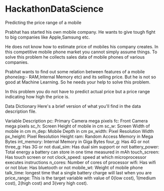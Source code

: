 # HackathonDataScience
Predicting the price range of a mobile 

Prabhat has started his own mobile company. He wants to give tough fight to big companies like Apple,Samsung etc.

He does not know how to estimate price of mobiles his company creates. In this competitive mobile phone market you cannot simply assume things. To solve this problem he collects sales data of mobile phones of various companies.

Prabhat wants to find out some relation between features of a mobile phone(eg:- RAM,Internal Memory etc) and its selling price. But he is not so good at Machine Learning. So he needs your help to solve this problem.

In this problem you do not have to predict actual price but a price range indicating how high the price is.


Data Dictionary
Here's a brief version of what you'll find in the data description file.

Variable	Description
pc:	Primary Camera mega pixels
fc:	Front Camera mega pixels
sc_h:	Screen Height of mobile in cm
sc_w:	Screen Width of mobile in cm
m_dep:	Mobile Depth in cm
px_width:	Pixel Resolution Width
px_height:	Pixel Resolution Height
ram:	Random Access Memory in Mega Bytes
int_memory:	Internal Memory in Giga Bytes
four_g:	Has 4G or not
three_g:	Has 3G or not
dual_sim:	Has dual sim support or not
battery_power:	Total energy a battery can store in one time measured in mAh
touch_screen:	Has touch screen or not
clock_speed:	speed at which microprocessor executes instructions
n_cores:	Number of cores of processor
wifi:	Has wifi or not
blue:	Has bluetooth or not
mobile_wt:	Weight of mobile phone
talk_time:	longest time that a single battery charge will last when you are
price_range:	This is the target variable with value of 0(low cost), 1(medium cost), 2(high cost) and 3(very high cost).
